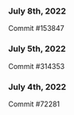 ### July 8th, 2022

Commit #153847

### July 5th, 2022

Commit #314353


### July 4th, 2022

Commit #72281
